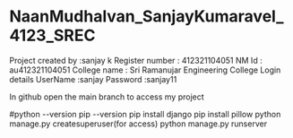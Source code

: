 # NaanMudhalvan_SanjayKumaravel_4123_SREC
Project created by :sanjay k
Register number : 412321104051 
NM Id : au412321104051 
College name : Sri Ramanujar Engineering College
Login details
UserName :sanjay
Password :sanjay11

In github open the main branch to access my project

#python --version pip --version pip install django pip install pillow python manage.py createsuperuser(for access) python manage.py runserver
